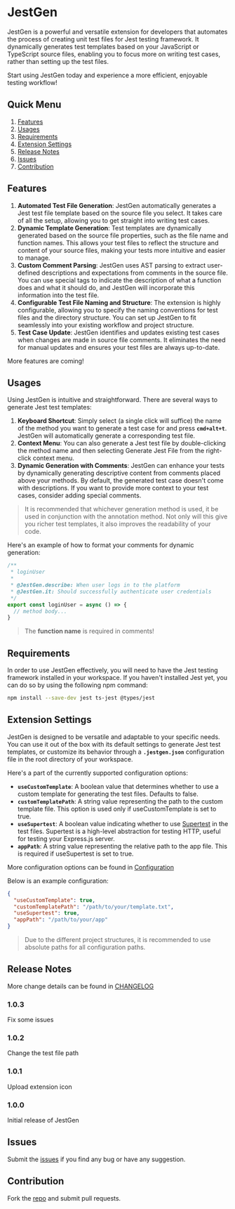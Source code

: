 # JestGen

JestGen is a powerful and versatile extension for developers that automates the process of creating unit test files for Jest testing framework. It dynamically generates test templates based on your JavaScript or TypeScript source files, enabling you to focus more on writing test cases, rather than setting up the test files.

Start using JestGen today and experience a more efficient, enjoyable testing workflow!

## Quick Menu
1. [Features](#features)
2. [Usages](#usages)
3. [Requirements](#requirements)
4. [Extension Settings](#extension-settings)
5. [Release Notes](#release-notes)
6. [Issues](#issues)
7. [Contribution](#contribution)

## Features

1. **Automated Test File Generation**: JestGen automatically generates a Jest test file template based on the source file you select. It takes care of all the setup, allowing you to get straight into writing test cases.
2. **Dynamic Template Generation**: Test templates are dynamically generated based on the source file properties, such as the file name and function names. This allows your test files to reflect the structure and content of your source files, making your tests more intuitive and easier to manage.
3. **Custom Comment Parsing**: JestGen uses AST parsing to extract user-defined descriptions and expectations from comments in the source file. You can use special tags to indicate the description of what a function does and what it should do, and JestGen will incorporate this information into the test file.
4. **Configurable Test File Naming and Structure**: The extension is highly configurable, allowing you to specify the naming conventions for test files and the directory structure. You can set up JestGen to fit seamlessly into your existing workflow and project structure.
5. **Test Case Update**: JestGen identifies and updates existing test cases when changes are made in source file comments. It eliminates the need for manual updates and ensures your test files are always up-to-date.

More features are coming!

## Usages
Using JestGen is intuitive and straightforward. There are several ways to generate Jest test templates:

1. **Keyboard Shortcut**: Simply select (a single click will suffice) the name of the method you want to generate a test case for and press **`cmd+alt+t`**. JestGen will automatically generate a corresponding test file.
2. **Context Menu**: You can also generate a Jest test file by double-clicking the method name and then selecting Generate Jest File from the right-click context menu.
3. **Dynamic Generation with Comments**: JestGen can enhance your tests by dynamically generating descriptive content from comments placed above your methods. By default, the generated test case doesn't come with descriptions. If you want to provide more context to your test cases, consider adding special comments. 

> It is recommended that whichever generation method is used, it be used in conjunction with the annotation method. Not only will this give you richer test templates, it also improves the readability of your code.

Here's an example of how to format your comments for dynamic generation:
```typescript
/**
 * loginUser
 * 
 * @JestGen.describe: When user logs in to the platform
 * @JestGen.it: Should successfully authenticate user credentials
 */
export const loginUser = async () => {
  // method body...
}
```
> The **function name** is required in comments!

## Requirements

In order to use JestGen effectively, you will need to have the Jest testing framework installed in your workspace. If you haven't installed Jest yet, you can do so by using the following npm command:
```bash
npm install --save-dev jest ts-jest @types/jest
```


## Extension Settings

JestGen is designed to be versatile and adaptable to your specific needs. You can use it out of the box with its default settings to generate Jest test templates, or customize its behavior through a **`.jestgen.json`** configuration file in the root directory of your workspace.

Here's a part of the currently supported configuration options:

* **`useCustomTemplate`**: A boolean value that determines whether to use a custom template for generating the test files. Defaults to false.
* **`customTemplatePath`**: A string value representing the path to the custom template file. This option is used only if useCustomTemplate is set to true.
* **`useSupertest`**: A boolean value indicating whether to use [Supertest](https://www.npmjs.com/package/supertest) in the test files. Supertest is a high-level abstraction for testing HTTP, useful for testing your Express.js server.
* **`appPath`**: A string value representing the relative path to the app file. This is required if useSupertest is set to true.

More configuration options can be found in [Configuration](https://lonesometown.github.io/JestGen/json-schema.json)

Below is an example configuration:
```json
{
  "useCustomTemplate": true,
  "customTemplatePath": "/path/to/your/template.txt",
  "useSupertest": true,
  "appPath": "/path/to/your/app"
}
```

> Due to the different project structures, it is recommended to use absolute paths for all configuration paths.

## Release Notes

More change details can be found in [CHANGELOG](https://github.com/LonesomeTown/JestGen/blob/main/CHANGELOG.md)
### 1.0.3

Fix some issues
### 1.0.2

Change the test file path

### 1.0.1

Upload extension icon

### 1.0.0

Initial release of JestGen

## Issues
Submit the [issues](https://github.com/LonesomeTown/JestGen/issues) if you find any bug or have any suggestion.

## Contribution
Fork the [repo](https://github.com/LonesomeTown/JestGen) and submit pull requests.
